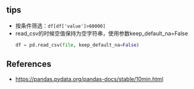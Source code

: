 ## tips

* 按条件筛选：`df[df['value']>60000]`
* read_csv的时候空值保持为空字符串，使用参数keep_default_na=False
  ```python
  df = pd.read_csv(file, keep_default_na=False)
  ```


## References
* https://pandas.pydata.org/pandas-docs/stable/10min.html
